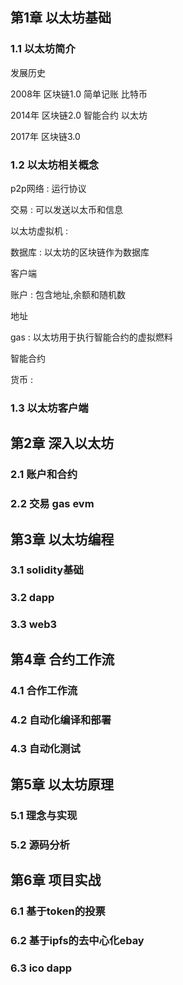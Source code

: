 ## 第1章 以太坊基础

### 1.1 以太坊简介

发展历史

2008年 区块链1.0 简单记账 比特币

2014年 区块链2.0 智能合约 以太坊

2017年 区块链3.0 





### 1.2 以太坊相关概念

p2p网络 : 运行协议

交易 : 可以发送以太币和信息

以太坊虚拟机 :

数据库 : 以太坊的区块链作为数据库

客户端

账户 : 包含地址,余额和随机数 

地址

gas : 以太坊用于执行智能合约的虚拟燃料

 智能合约 

货币 : 



### 1.3 以太坊客户端



## 第2章 深入以太坊

### 2.1 账户和合约

### 2.2 交易 gas evm



## 第3章 以太坊编程

### 3.1 solidity基础

### 3.2 dapp

### 3.3 web3





## 第4章 合约工作流

### 4.1 合作工作流

### 4.2 自动化编译和部署

### 4.3 自动化测试







## 第5章 以太坊原理

### 5.1 理念与实现

### 5.2 源码分析





## 第6章 项目实战

### 6.1 基于token的投票

### 6.2 基于ipfs的去中心化ebay

### 6.3 ico dapp